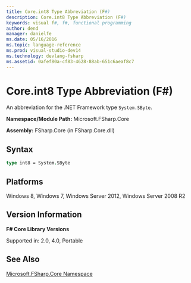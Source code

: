 ```yaml
---
title: Core.int8 Type Abbreviation (F#)
description: Core.int8 Type Abbreviation (F#)
keywords: visual f#, f#, functional programming
author: dend
manager: danielfe
ms.date: 05/16/2016
ms.topic: language-reference
ms.prod: visual-studio-dev14
ms.technology: devlang-fsharp
ms.assetid: 0afef80a-cf83-4628-88ab-651c6aeaf8c7 
---
```


# Core.int8 Type Abbreviation (F#)

An abbreviation for the .NET Framework type `System.SByte`.

**Namespace/Module Path:** Microsoft.FSharp.Core

**Assembly:** FSharp.Core (in FSharp.Core.dll)


## Syntax

```fsharp
type int8 = System.SByte
```

## Platforms
Windows 8, Windows 7, Windows Server 2012, Windows Server 2008 R2

## Version Information
**F# Core Library Versions**

Supported in: 2.0, 4.0, Portable

## See Also
[Microsoft.FSharp.Core Namespace](Microsoft.FSharp.Core-Namespace-%5BFSharp%5D.md)